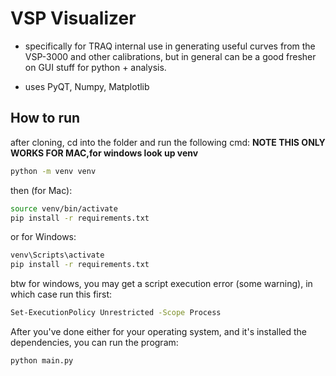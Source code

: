 # VSP Visualizer

* specifically for TRAQ internal use in generating useful curves from the VSP-3000 and other calibrations, but in general can be a good fresher on GUI stuff for python + analysis.

* uses PyQT, Numpy, Matplotlib 

## How to run


after cloning, cd into the folder and run the following cmd: **NOTE THIS ONLY WORKS FOR MAC,for windows look up venv**

``` bash
python -m venv venv
```

then (for Mac):

```bash
source venv/bin/activate
pip install -r requirements.txt
```

or for Windows:
```bash
venv\Scripts\activate
pip install -r requirements.txt
```

btw for windows, you may get a script execution error (some warning), in which case run this first:
```bash
Set-ExecutionPolicy Unrestricted -Scope Process
```

After you've done either for your operating system, and it's installed the dependencies, you can run the program:

``` bash
python main.py
```
